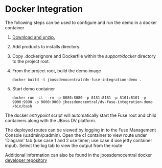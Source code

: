 Docker Integration
======================================

The following steps can be used to configure and run the demo in a docker container

1. [Download and unzip.](https://github.com/DataVirtualizationByExample/dv-fuse-integration-demo/archive/master.zip)

2. Add products to installs directory.

3. Copy .dockerignore and Dockerfile within the *support/docker* directory to the project root.

4. From the project root, build the demo image

	```
	docker build -t jbossdemocentral/dv-fuse-integration-demo .
	```

5. Start demo container

	```
	docker run -it --rm -p 8080:8080 -p 8181:8181 -p 8101:8101 -p 9990:9990 -p 9000:9000 jbossdemocentral/dv-fuse-integration-demo /bin/bash
	``` 

The docker *entrypoint* script will automatically start the Fuse root and child containers along with the JBoss DV platform. 

The deployed routes can be viewed by logging in to the Fuse Management Console (u:admin/p:admin). Open the c1 container to view route under 'Diagram' tab (use case 1 and 2 use timer; use case 4 use jetty container input). Select the log tab to view the output from the route

Additional information can also be found in the jbossdemocentral docker [developer repository](https://github.com/jbossdemocentral/docker-developer)